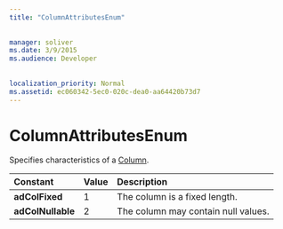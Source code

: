```yaml
---
title: "ColumnAttributesEnum"
  
  
manager: soliver
ms.date: 3/9/2015
ms.audience: Developer
 
  
localization_priority: Normal
ms.assetid: ec060342-5ec0-020c-dea0-aa64420b73d7
---
```


# ColumnAttributesEnum

Specifies characteristics of a [Column](column-object-adox.md).
  
|**Constant**|**Value**|**Description**|
|:-----|:-----|:-----|
|**adColFixed** <br/> |1  <br/> |The column is a fixed length.  <br/> |
|**adColNullable** <br/> |2  <br/> |The column may contain null values.  <br/> |
   

